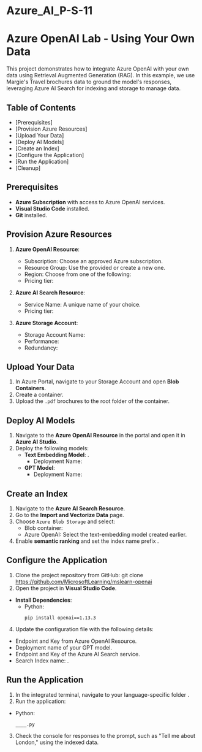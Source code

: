 # Azure_AI_P-S-11
# Azure OpenAI Lab - Using Your Own Data

This project demonstrates how to integrate Azure OpenAI with your own data using Retrieval Augmented Generation (RAG). In this example, we use Margie's Travel brochures data to ground the model's responses, leveraging Azure AI Search for indexing and storage to manage data.

## Table of Contents
- [Prerequisites]
- [Provision Azure Resources]
- [Upload Your Data]
- [Deploy AI Models]
- [Create an Index]
- [Configure the Application]
- [Run the Application]
- [Cleanup]

## Prerequisites
- **Azure Subscription** with access to Azure OpenAI services.
- **Visual Studio Code** installed.
- **Git** installed.

## Provision Azure Resources

1. **Azure OpenAI Resource**: 
   - Subscription: Choose an approved Azure subscription.
   - Resource Group: Use the provided or create a new one.
   - Region: Choose from one of the following:
   - Pricing tier: 

2. **Azure AI Search Resource**:
   - Service Name: A unique name of your choice.
   - Pricing tier: 

3. **Azure Storage Account**:
   - Storage Account Name: 
   - Performance: 
   - Redundancy: 

## Upload Your Data

1. In Azure Portal, navigate to your Storage Account and open **Blob Containers**.
2. Create a container.
3. Upload the `.pdf` brochures to the root folder of the container.

## Deploy AI Models

1. Navigate to the **Azure OpenAI Resource** in the portal and open it in **Azure AI Studio**.
2. Deploy the following models:
   - **Text Embedding Model**: .
     - Deployment Name:
   - **GPT Model**: 
     - Deployment Name: 

## Create an Index

1. Navigate to the **Azure AI Search Resource**.
2. Go to the **Import and Vectorize Data** page.
3. Choose `Azure Blob Storage` and select:
   - Blob container: 
   - Azure OpenAI: Select the text-embedding model created earlier.
4. Enable **semantic ranking** and set the index name prefix .

## Configure the Application

1. Clone the project repository from GitHub: git clone https://github.com/MicrosoftLearning/mslearn-openai
2. Open the project in **Visual Studio Code**.

- **Install Dependencies**:
  - Python:
    ```
    pip install openai==1.13.3
    ```
4. Update the configuration file with the following details:
- Endpoint and Key from Azure OpenAI Resource.
- Deployment name of your GPT model.
- Endpoint and Key of the Azure AI Search service.
- Search Index name: .

## Run the Application

1. In the integrated terminal, navigate to your language-specific folder .
2. Run the application:
- Python:
  ```
  ____.py
  ```
3. Check the console for responses to the prompt, such as "Tell me about London," using the indexed data.
